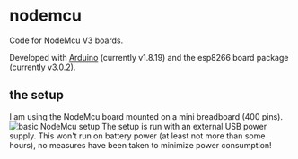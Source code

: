 # nodemcu 
Code for NodeMcu V3 boards.

Developed with [Arduino](https://www.arduino.cc/en/software) (currently v1.8.19) and the esp8266 board package (currently v3.0.2).

## the setup
I am using the NodeMcu board mounted on a mini breadboard (400 pins).
![basic NodeMcu setup](/nodemcu-basic-setup.jpg)
The setup is run with an external USB power supply. This won't run on battery power (at least not more than some hours), no measures have been taken to minimize power consumption!
